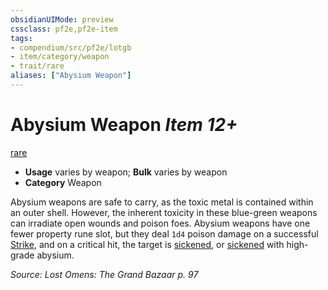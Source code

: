 ```yaml
---
obsidianUIMode: preview
cssclass: pf2e,pf2e-item
tags:
- compendium/src/pf2e/lotgb
- item/category/weapon
- trait/rare
aliases: ["Abysium Weapon"]
---
```

# Abysium Weapon *Item 12+*  
[rare](../../../rules/traits/rare.md)  

- **Usage** varies by weapon; **Bulk** varies by weapon
- **Category** Weapon

Abysium weapons are safe to carry, as the toxic metal is contained within an outer shell. However, the inherent toxicity in these blue-green weapons can irradiate open wounds and poison foes. Abysium weapons have one fewer property rune slot, but they deal `1d4` poison damage on a successful [Strike](../../../rules/actions/strike.md), and on a critical hit, the target is [sickened](../../../rules/conditions.md#Sickened), or [sickened](../../../rules/conditions.md#Sickened) with high-grade abysium.

*Source: Lost Omens: The Grand Bazaar p. 97*